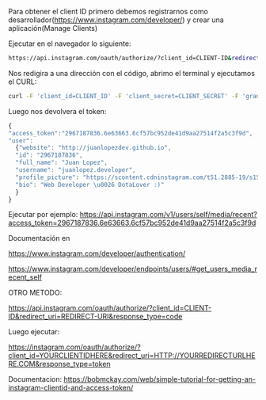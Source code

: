 Para obtener el client ID primero debemos registrarnos como desarrollador(https://www.instagram.com/developer/) y crear una aplicación(Manage Clients) 

Ejecutar en el navegador lo siguiente:

```sh
https://api.instagram.com/oauth/authorize/?client_id=CLIENT-ID&redirect_uri=REDIRECT-URI&response_type=code
```

Nos redigira a una dirección con el código, abrimo el terminal y ejecutamos el CURL:

```sh
curl -F 'client_id=CLIENT_ID' -F 'client_secret=CLIENT_SECRET' -F 'grant_type=authorization_code' -F 'redirect_uri=REDIRECT_URL' -F 'code=CODE' https://api.instagram.com/oauth/access_token
```

Luego nos devolvera el token:

```js
{
"access_token":"2967187836.6e63663.6cf57bc952de41d9aa27514f2a5c3f9d", 
"user": 
  {"website": "http://juanlopezdev.github.io",
  "id": "2967187836", 
  "full_name": "Juan Lopez",
  "username": "juanlopez.developer", 
  "profile_picture": "https://scontent.cdninstagram.com/t51.2885-19/s150x150/13151160_483068871883349_931594696_a.jpg", 
  "bio": "Web Developer \u0026 DotaLover :)"
  }
}
```

Ejecutar por ejemplo: https://api.instagram.com/v1/users/self/media/recent?access_token=2967187836.6e63663.6cf57bc952de41d9aa27514f2a5c3f9d

Documentación en 

https://www.instagram.com/developer/authentication/

https://www.instagram.com/developer/endpoints/users/#get_users_media_recent_self

OTRO METODO:

https://api.instagram.com/oauth/authorize/?client_id=CLIENT-ID&redirect_uri=REDIRECT-URI&response_type=code

Luego ejecutar:

https://instagram.com/oauth/authorize/?client_id=YOURCLIENTIDHERE&redirect_uri=HTTP://YOURREDIRECTURLHERE.COM&response_type=token

Documentacion: https://bobmckay.com/web/simple-tutorial-for-getting-an-instagram-clientid-and-access-token/
